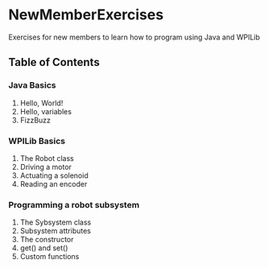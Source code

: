 # NewMemberExercises
Exercises for new members to learn how to program using Java and WPILib

## Table of Contents

### Java Basics

1. Hello, World!
2. Hello, variables
3. FizzBuzz

### WPILib Basics

1. The Robot class
2. Driving a motor
3. Actuating a solenoid
4. Reading an encoder

### Programming a robot subsystem

1. The Sybsystem class
2. Subsystem attributes
3. The constructor
4. get() and set()
5. Custom functions
